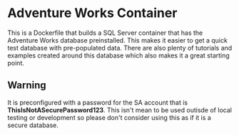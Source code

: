 # Adventure Works Container

This is a Dockerfile that builds a SQL Server container that has the Adventure Works database preinstalled. This makes it easier to get a quick test database with pre-populated data. There are also plenty of tutorials and examples created around this database which also makes it a great starting point.

## Warning 

It is preconfigured with a password for the SA account that is **ThisIsNotASecurePassword123**. This isn't mean to be used outisde of local testing or development so please don't consider using this as if it is a secure database.
